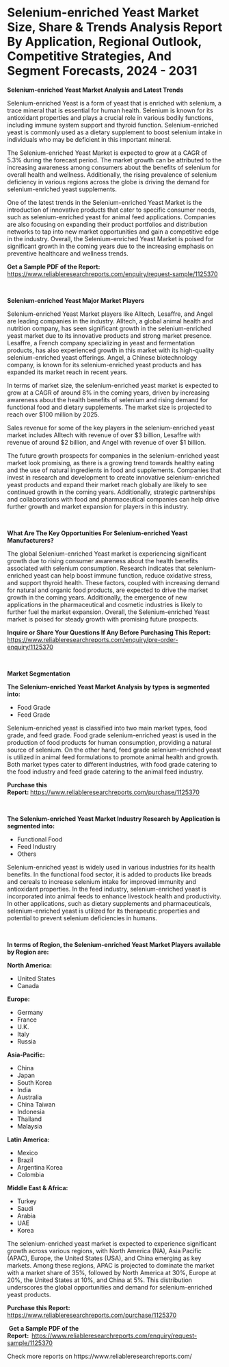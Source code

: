 <p><h1>Selenium-enriched Yeast Market Size, Share & Trends Analysis Report By Application, Regional Outlook, Competitive Strategies, And Segment Forecasts, 2024 - 2031</h1></p><p><strong>Selenium-enriched Yeast Market Analysis and Latest Trends</strong></p>
<p><p>Selenium-enriched Yeast is a form of yeast that is enriched with selenium, a trace mineral that is essential for human health. Selenium is known for its antioxidant properties and plays a crucial role in various bodily functions, including immune system support and thyroid function. Selenium-enriched yeast is commonly used as a dietary supplement to boost selenium intake in individuals who may be deficient in this important mineral.</p><p>The Selenium-enriched Yeast Market is expected to grow at a CAGR of 5.3% during the forecast period. The market growth can be attributed to the increasing awareness among consumers about the benefits of selenium for overall health and wellness. Additionally, the rising prevalence of selenium deficiency in various regions across the globe is driving the demand for selenium-enriched yeast supplements.</p><p>One of the latest trends in the Selenium-enriched Yeast Market is the introduction of innovative products that cater to specific consumer needs, such as selenium-enriched yeast for animal feed applications. Companies are also focusing on expanding their product portfolios and distribution networks to tap into new market opportunities and gain a competitive edge in the industry. Overall, the Selenium-enriched Yeast Market is poised for significant growth in the coming years due to the increasing emphasis on preventive healthcare and wellness trends.</p></p>
<p><strong>Get a Sample PDF of the Report:&nbsp;</strong> <a href="https://www.reliableresearchreports.com/enquiry/request-sample/1125370">https://www.reliableresearchreports.com/enquiry/request-sample/1125370</a></p>
<p>&nbsp;</p>
<p><strong>Selenium-enriched Yeast Major Market Players</strong></p>
<p><p>Selenium-enriched Yeast Market players like Alltech, Lesaffre, and Angel are leading companies in the industry. Alltech, a global animal health and nutrition company, has seen significant growth in the selenium-enriched yeast market due to its innovative products and strong market presence. Lesaffre, a French company specializing in yeast and fermentation products, has also experienced growth in this market with its high-quality selenium-enriched yeast offerings. Angel, a Chinese biotechnology company, is known for its selenium-enriched yeast products and has expanded its market reach in recent years.</p><p>In terms of market size, the selenium-enriched yeast market is expected to grow at a CAGR of around 8% in the coming years, driven by increasing awareness about the health benefits of selenium and rising demand for functional food and dietary supplements. The market size is projected to reach over $100 million by 2025.</p><p>Sales revenue for some of the key players in the selenium-enriched yeast market includes Alltech with revenue of over $3 billion, Lesaffre with revenue of around $2 billion, and Angel with revenue of over $1 billion.</p><p>The future growth prospects for companies in the selenium-enriched yeast market look promising, as there is a growing trend towards healthy eating and the use of natural ingredients in food and supplements. Companies that invest in research and development to create innovative selenium-enriched yeast products and expand their market reach globally are likely to see continued growth in the coming years. Additionally, strategic partnerships and collaborations with food and pharmaceutical companies can help drive further growth and market expansion for players in this industry.</p></p>
<p>&nbsp;</p>
<p><strong>What Are The Key Opportunities For Selenium-enriched Yeast Manufacturers?</strong></p>
<p><p>The global Selenium-enriched Yeast market is experiencing significant growth due to rising consumer awareness about the health benefits associated with selenium consumption. Research indicates that selenium-enriched yeast can help boost immune function, reduce oxidative stress, and support thyroid health. These factors, coupled with increasing demand for natural and organic food products, are expected to drive the market growth in the coming years. Additionally, the emergence of new applications in the pharmaceutical and cosmetic industries is likely to further fuel the market expansion. Overall, the Selenium-enriched Yeast market is poised for steady growth with promising future prospects.</p></p>
<p><strong>Inquire or Share Your Questions If Any Before Purchasing This Report:</strong> <a href="https://www.reliableresearchreports.com/enquiry/pre-order-enquiry/1125370">https://www.reliableresearchreports.com/enquiry/pre-order-enquiry/1125370</a></p>
<p>&nbsp;</p>
<p><strong>Market Segmentation</strong></p>
<p><strong>The Selenium-enriched Yeast Market Analysis by types is segmented into:</strong></p>
<p><ul><li>Food Grade</li><li>Feed Grade</li></ul></p>
<p><p>Selenium-enriched yeast is classified into two main market types, food grade, and feed grade. Food grade selenium-enriched yeast is used in the production of food products for human consumption, providing a natural source of selenium. On the other hand, feed grade selenium-enriched yeast is utilized in animal feed formulations to promote animal health and growth. Both market types cater to different industries, with food grade catering to the food industry and feed grade catering to the animal feed industry.</p></p>
<p><strong>Purchase this Report:&nbsp;</strong><a href="https://www.reliableresearchreports.com/purchase/1125370">https://www.reliableresearchreports.com/purchase/1125370</a></p>
<p>&nbsp;</p>
<p><strong>The Selenium-enriched Yeast Market Industry Research by Application is segmented into:</strong></p>
<p><ul><li>Functional Food</li><li>Feed Industry</li><li>Others</li></ul></p>
<p><p>Selenium-enriched yeast is widely used in various industries for its health benefits. In the functional food sector, it is added to products like breads and cereals to increase selenium intake for improved immunity and antioxidant properties. In the feed industry, selenium-enriched yeast is incorporated into animal feeds to enhance livestock health and productivity. In other applications, such as dietary supplements and pharmaceuticals, selenium-enriched yeast is utilized for its therapeutic properties and potential to prevent selenium deficiencies in humans.</p></p>
<p>&nbsp;</p>
<p><strong>In terms of Region, the Selenium-enriched Yeast Market Players available by Region are:</strong></p>
<p>
    <p> <strong> North America: </strong>
        <ul>
            <li>United States</li>
            <li>Canada</li>
        </ul>
        </p> 
    <p> <strong> Europe: </strong>
        <ul>
            <li>Germany</li>
            <li>France</li>
            <li>U.K.</li>
            <li>Italy</li>
            <li>Russia</li>
        </ul>
        </p> 
    <p> <strong> Asia-Pacific: </strong>
        <ul>
            <li>China</li>
            <li>Japan</li>
            <li>South Korea</li>
            <li>India</li>
            <li>Australia</li>
            <li>China Taiwan</li>
            <li>Indonesia</li>
            <li>Thailand</li>
            <li>Malaysia</li>
        </ul>
        </p> 
    <p> <strong> Latin America: </strong>
        <ul>
            <li>Mexico</li>
            <li>Brazil</li>
            <li>Argentina Korea</li>
            <li>Colombia</li>
        </ul>
        </p> 
    <p> <strong> Middle East & Africa: </strong>
        <ul>
            <li>Turkey</li>
            <li>Saudi</li>
            <li>Arabia</li>
            <li>UAE</li>
            <li>Korea</li>
        </ul>
    </p>
    </p>
<p><p>The selenium-enriched yeast market is expected to experience significant growth across various regions, with North America (NA), Asia Pacific (APAC), Europe, the United States (USA), and China emerging as key markets. Among these regions, APAC is projected to dominate the market with a market share of 35%, followed by North America at 30%, Europe at 20%, the United States at 10%, and China at 5%. This distribution underscores the global opportunities and demand for selenium-enriched yeast products.</p></p>
<p><strong>Purchase this Report: </strong><a href="https://www.reliableresearchreports.com/purchase/1125370">https://www.reliableresearchreports.com/purchase/1125370</a></p>
<p>&nbsp;<strong>Get a Sample PDF of the Report:&nbsp;&nbsp;</strong><a href="https://www.reliableresearchreports.com/enquiry/request-sample/1125370">https://www.reliableresearchreports.com/enquiry/request-sample/1125370</a></p>
<p><strong></strong></p>
<p>Check more reports on https://www.reliableresearchreports.com/</p>